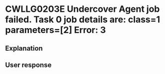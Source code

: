 # CWLLG0203E Undercover Agent job failed. Task 0 job details are: class=1 parameters=[2]  Error: 3

## Explanation

## User response